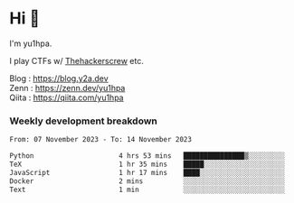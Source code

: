 # Hi 👋

I'm yu1hpa.

I play CTFs w/ [Thehackerscrew](https://www.thehackerscrew.team/) etc.

Blog : https://blog.y2a.dev  
Zenn : https://zenn.dev/yu1hpa  
Qiita : https://qiita.com/yu1hpa  

### Weekly development breakdown

<!--START_SECTION:waka-->

```txt
From: 07 November 2023 - To: 14 November 2023

Python                     4 hrs 53 mins   ███████████████▒░░░░░░░░░   61.90 %
TeX                        1 hr 35 mins    █████░░░░░░░░░░░░░░░░░░░░   20.11 %
JavaScript                 1 hr 17 mins    ████░░░░░░░░░░░░░░░░░░░░░   16.34 %
Docker                     2 mins          ░░░░░░░░░░░░░░░░░░░░░░░░░   00.49 %
Text                       1 min           ░░░░░░░░░░░░░░░░░░░░░░░░░   00.38 %
```

<!--END_SECTION:waka-->

